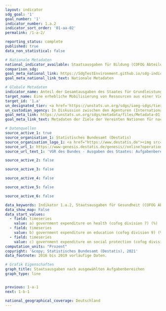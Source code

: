 ```yaml
---
layout: indicator
sdg_goal: '1'
goal_number: '1'
indicator_number: 1.a.2
indicator_sort_order: '01-aa-02'
permalink: /1-a-2/

reporting_status: complete
published: true
data_non_statistical: false

# Nationale Metadaten
national_indicator_available: Staatsausgaben für Bildung (COFOG Abteilung 9) <br> Staatsausgaben für Gesundheit (COFOG Abteilung 7) <br> Staatsausgaben für soziale Sicherung (COFOG Abteilung 10)
comparison_sdg: 
goal_meta_national_link: https://SdgTestEnvironment.github.io/sdg-indicators/public/MetaDe/1.a.2.pdf
goal_meta_national_link_text: Nationale Metadaten

# Globale Metadaten
indicator_name: Anteil der Gesamtausgaben des Staates für Grundleistungen (Bildung, Gesundheit und soziale Sicherung)
target_name: Eine erhebliche Mobilisierung von Ressourcen aus einer Vielzahl von Quellen gewährleisten, einschließlich durch verbesserte Entwicklungszusammenarbeit, um den Entwicklungsländern und insbesondere den am wenigsten entwickelten Ländern ausreichende und berechenbare Mittel für die Umsetzung von Programmen und Politiken zur Beendigung der Armut in all ihren Dimensionen bereitzustellen
target_id: '1.a'
un_designated_tier: <a href='https://unstats.un.org/sdgs/iaeg-sdgs/tier-classification/' title='Klicken Sie hier um weitere Informationen zur UN-Tier-Klassifikation zu erhalten.'>Tier II</a>
un_custodian_agency: In Diskussion zwischen den Agenturen (Internationale Arbeitsorganisation (ILO), UNESCO-Institut für Statistik (UNESCO-UIS), Weltgesundheitsorganisation (WHO))
goal_meta_link: https://unstats.un.org/sdgs/metadata/files/Metadata-01-0a-02.pdf
goal_meta_link_text: Metadaten der Ziele der Vereinten Nationen für nachhaltige Entwicklung

# Datenquellen
source_active_1: true
source_organisation_1: Statistisches Bundesamt (Destatis)
source_organisation_logo_1: <a href="https://www.destatis.de"><img src="https://g205sdgs.github.io/sdg-indicators/public/OrgImgDe/destatis.png" alt="Logo destatis" style="height:60px; width:148px"/></a>
source_url_1: https://www-genesis.destatis.de/genesis//online?operation=table&code=81000-0138&bypass=true&language=de
source_url_text_1: 'VGR des Bundes - Ausgaben des Staates: Aufgabenbereiche des Staates (COFOG) – GENESIS online 81000-0138'

source_active_2: false

source_active_3: false

source_active_4: false

source_active_5: false

source_active_6: false

data_keywords: Indikator 1.a.2, Staatsausgaben für Gesundheit (COFOG Abteilung 07), Staatsausgaben für Bildung (COFOG Abteilung 09), Staatsausgaben für soziale Sicherung (COFOG Abteilung 10)
data_show_map: False
data_start_values: 
  - field: timeseries
    value: a) government expenditure on health (cofog division 7) (%)
  - field: timeseries
    value: b) government expenditure on education (cofog division 9) (%)
  - field: timeseries
    value: c) government expenditure on social protection (cofog division 10) (%)
computation_units: "Prozent"
copyright: '&copy; Statistisches Bundesamt (Destatis), 2021'
data_footnote: 2016 bis 2019 vorläufige Daten.

# Grafik Eigenschaften
graph_title: Staatsausgaben nach ausgewählten Aufgabenbereichen
graph_type: line


previous: 1-a-1
next: 1-b-1

national_geographical_coverage: Deutschland
---
```


<span></span>
